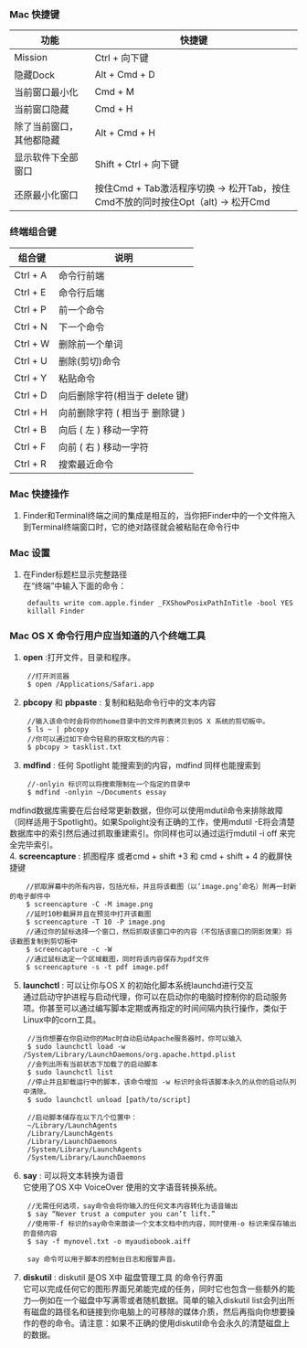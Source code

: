 ### Mac 快捷键

功能 | 快捷键 
----|----
Mission | Ctrl + 向下键
隐藏Dock | Alt + Cmd + D
当前窗口最小化 | Cmd + M
当前窗口隐藏 | Cmd + H
除了当前窗口，其他都隐藏 | Alt + Cmd + H
显示软件下全部窗口 | Shift + Ctrl + 向下键
还原最小化窗口 | 按住Cmd + Tab激活程序切换 -> 松开Tab，按住Cmd不放的同时按住Opt（alt) -> 松开Cmd

### 终端组合键

组合键 | 说明
----|---
Ctrl + A | 命令行前端
Ctrl + E | 命令行后端
Ctrl + P | 前一个命令
Ctrl + N | 下一个命令
Ctrl + W | 删除前一个单词
Ctrl + U | 删除(剪切)命令
Ctrl + Y | 粘贴命令
Ctrl + D | 向后删除字符(相当于 delete 键)
Ctrl + H | 向前删除字符 ( 相当于 删除键 )
Ctrl + B | 向后 ( 左 ) 移动一字符
Ctrl + F | 向前 ( 右 ) 移动一字符
Ctrl + R | 搜索最近命令



### Mac 快捷操作
1. Finder和Terminal终端之间的集成是相互的，当你把Finder中的一个文件拖入到Terminal终端窗口时，它的绝对路径就会被粘贴在命令行中


### Mac 设置
1. 在Finder标题栏显示完整路径  
在“终端”中输入下面的命令：  
		
		defaults write com.apple.finder _FXShowPosixPathInTitle -bool YES  
		killall Finder


### Mac OS X 命令行用户应当知道的八个终端工具
1. **open** :打开文件，目录和程序。  

		//打开浏览器
		$ open /Applications/Safari.app
2. **pbcopy** 和 **pbpaste** : 复制和粘贴命令行中的文本内容  

		//输入该命令时会将你的home目录中的文件列表拷贝到OS X 系统的剪切板中。
		$ ls ~ | pbcopy
		//你可以通过如下命令轻易的获取文档的内容：
		$ pbcopy > tasklist.txt  
3. **mdfind** : 任何 Spotlight 能搜索到的内容，mdfind 同样也能搜索到

        //-onlyin 标识可以将搜索限制在一个指定的目录中
        $ mdfind -onlyin ~/Documents essay   
mdfind数据库需要在后台经常更新数据，但你可以使用mdutil命令来排除故障（同样适用于Spotlight)。如果Spolight没有正确的工作，使用mdutil -E将会清楚数据库中的索引然后通过抓取重建索引。你同样也可以通过运行mdutil -i off 来完全完毕索引。  
4. **screencapture** : 抓图程序 或者cmd + shift +3 和 cmd + shift + 4 的截屏快捷键

        //抓取屏幕中的所有内容，包括光标，并且将该截图（以’image.png’命名）附再一封新的电子邮件中        
        $ screencapture -C -M image.png   
        //延时10秒截屏并且在预览中打开该截图    
        $ screencapture -T 10 -P image.png
        //通过你的鼠标选择一个窗口，然后抓取该窗口中的内容（不包括该窗口的阴影效果）将该截图复制到剪切板中
        $ screencapture -c -W   
        //通过鼠标选定一个区域截图，同时将该内容保存为pdf文件
        $ screencapture -s -t pdf image.pdf

5. **launchctl** : 可以让你与OS X 的初始化脚本系统launchd进行交互  
    通过启动守护进程与启动代理，你可以在启动你的电脑时控制你的启动服务项。你甚至可以通过编写脚本定期或再指定的时间间隔内执行操作，类似于Linux中的corn工具。    
        
        //当你想要在你启动你的Mac时自动启动Apache服务器时，你可以输入  
        $ sudo launchctl load -w /System/Library/LaunchDaemons/org.apache.httpd.plist  
        //会列出所有当前状态下加载了的启动脚本  
        $ sudo launchctl list
        //停止并且卸载运行中的脚本，该命令增加 -w 标识时会将该脚本永久的从你的启动队列中清除。
        $ sudo launchctl unload [path/to/script] 
        
        //启动脚本储存在以下几个位置中：
        ~/Library/LaunchAgents         
        /Library/LaunchAgents            
        /Library/LaunchDaemons         
        /System/Library/LaunchAgents            
        /System/Library/LaunchDaemons  
 6. **say** : 可以将文本转换为语音  
     它使用了OS X中 VoiceOver 使用的文字语音转换系统。
     
         //无需任何选项，say命令会将你输入的任何文本内容转化为语音输出 
         $ say “Never trust a computer you can’t lift.”  
         //使用带-f 标识的say命令来朗读一个文本文档中的内容，同时使用-o 标识来保存输出的音频内容
         $ say -f mynovel.txt -o myaudiobook.aiff  
         
         say 命令可以用于脚本的控制台日志和报警声音。
7. **diskutil** : diskutil 是OS X中 磁盘管理工具 的命令行界面  
    它可以完成任何它的图形界面兄弟能完成的任务，同时它也包含一些额外的能力—例如在一个磁盘中写满零或者随机数据。简单的输入diskutil list会列出所有磁盘的路径名和链接到你电脑上的可移除的媒体介质，然后再指向你想要操作的卷的命令。请注意：如果不正确的使用diskutil命令会永久的清楚磁盘上的数据。  
    
    
    
	

	
  
  